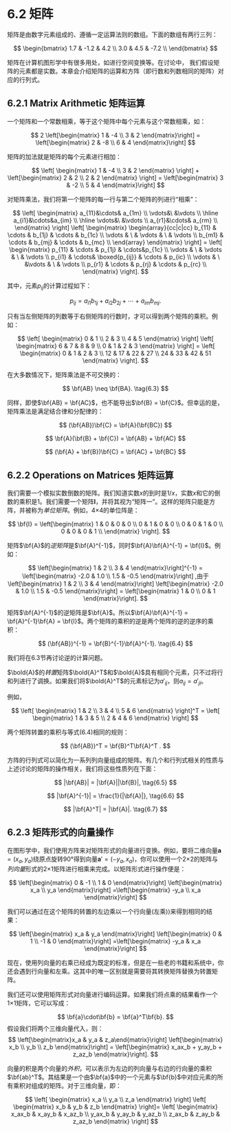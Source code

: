 # 6.2 矩阵

矩阵是由数字元素组成的、遵循一定运算法则的数组。下面的数组有两行三列：

$$
\begin{bmatrix}
1.7 & -1.2 & 4.2 \\
3.0 & 4.5 & -7.2 \\
\end{bmatrix}
$$

矩阵在计算机图形学中有很多用处，如进行空间变换等。在讨论中， 我们假设矩阵的元素都是实数。本章会介绍矩阵的运算和方阵（即行数和列数相同的矩阵）对应的行列式。

## 6.2.1 Matrix Arithmetic 矩阵运算

一个矩阵和一个常数相乘，等于这个矩阵中每个元素与这个常数相乘，如：

$$
2 \left[\begin{matrix}
1 & -4 \\
3 & 2
\end{matrix}\right]
= \left[\begin{matrix}
2 & -8 \\
6 & 4
\end{matrix}\right]
$$

矩阵的加法就是矩阵的每个元素进行相加：

$$
\left[ \begin{matrix}
1 & -4 \\
3 & 2
\end{matrix} \right] +
\left[\begin{matrix}
2 & 2 \\
2 & 2
\end{matrix} \right] =
\left[\begin{matrix}
3 & -2 \\
5 & 4
\end{matrix}\right]
$$

对矩阵乘法，我们将第一个矩阵的每一行与第二个矩阵的列进行“相乘”：

$$
\left[ \begin{matrix}
a_{11}&\cdots& a_{1m} \\
\vdots&\ &\vdots \\
\hline a_{i1}&\cdots&a_{im} \\
\hline \vdots&\ &\vdots \\
a_{r1}&\cdots& a_{rm} \\
\end{matrix} \right]
\left[ \begin{matrix} \begin{array}{cc|c|cc}
b_{11} & \cdots & b_{1j} & \cdots & b_{1c} \\
\vdots & \  & \vdots & \  & \vdots \\
b_{m1} & \cdots & b_{mj} & \cdots & b_{mc} \\
\end{array} \end{matrix} \right] =
\left[ \begin{matrix}
p_{11} & \cdots & p_{1j} & \cdots&p_{1c} \\
\vdots & \ & \vdots & \  & \vdots \\
p_{i1} & \cdots& \boxed{p_{ij}} & \cdots & p_{ic} \\
\vdots & \ &\vdots & \ & \vdots \\
p_{r1} & \cdots & p_{rj} &  \cdots & p_{rc} \\
\end{matrix} \right].
$$

其中，元素$p_{ij}$的计算过程如下：

$$
p_{ij} = a_{i1}b_{1j} + a_{i2}b_{2j} + \cdots + a_{im}b_{mj}. \tag{6.2}
$$

只有当左侧矩阵的列数等于右侧矩阵的行数时，才可以得到两个矩阵的乘积。例如：

$$
\left[ \begin{matrix}
0 & 1 \\
2 & 3 \\
4 & 5 \end{matrix} \right]
\left[ \begin{matrix}
6 & 7 & 8 & 9 \\
0 & 1 & 2 & 3
\end{matrix} \right]
= \left[ \begin{matrix}
0 & 1 & 2 & 3 \\
12 & 17 & 22 & 27 \\
24 & 33 & 42 & 51
\end{matrix} \right].
$$

在大多数情况下，矩阵乘法是不可交换的：

$$
\bf{AB} \neq \bf{BA}. \tag{6.3}
$$

同样，即使$\bf{AB} = \bf{AC}$，也不能导出$\bf{B} = \bf{C}$。但幸运的是，矩阵乘法是满足结合律和分配律的：

$$
(\bf{AB})\bf{C} = \bf{A}(\bf{BC})
$$

$$
\bf{A}(\bf{B} + \bf{C}) = \bf{AB} + \bf{AC}
$$

$$
(\bf{A} + \bf{B})\bf{C} = \bf{AC} + \bf{BC}
$$

## 6.2.2 Operations on Matrices 矩阵运算

我们需要一个模拟实数倒数的矩阵。我们知道实数$x$的到时是$1/x$，实数$x$和它的倒数的乘积是1。我们需要一个矩阵$\mathbf{I}$，并将其视为“矩阵一”。这样的矩阵只能是方阵，并被称为*单位矩阵*。例如，4×4的单位阵是：

$$
\bf{I} = \left[\begin{matrix}
1 & 0 & 0 & 0 \\
0 & 1 & 0 & 0 \\
0 & 0 & 1 & 0 \\
0 & 0 & 0 & 1 \\
\end{matrix} \right].
$$

矩阵$\bf{A}$的*逆矩阵*是$\bf{A}^{-1}$，同时$\bf{A}\bf{A}^{-1} = \bf{I}$。例如：

$$
\left[\begin{matrix}
1 & 2 \\
3 & 4
\end{matrix}\right]^{-1} = 
\left[\begin{matrix}
-2.0 & 1.0 \\
1.5 & -0.5
\end{matrix}\right] ,由于 
\left[\begin{matrix}
1 & 2 \\
3 & 4
\end{matrix}\right]
\left[\begin{matrix}
-2.0 & 1.0 \\
1.5 & -0.5
\end{matrix}\right] = 
\left[\begin{matrix}
1 & 0 \\
0 & 1
\end{matrix}\right].
$$

矩阵$\bf{A}^{-1}$的逆矩阵是$\bf{A}$。所以$\bf{A}\bf{A}^{-1} = \bf{A}^{-1}\bf{A} = \bf{I}$。两个矩阵的乘积的逆是两个矩阵的逆的逆序的乘积：

$$
(\bf{AB})^{-1} = \bf{B}^{-1}\bf{A}^{-1}. \tag{6.4}
$$

我们将在6.3节再讨论逆的计算问题。

$\bold{A}$的*转置*矩阵$\bold{A}^T$和$\bold{A}$具有相同个元素，只不过将行和列进行了调换。如果我们将$\bold{A}^T$的元素标记为$a'_{ij}$，则$a_{ij} = a'_{ji}$。

例如，

$$
\left[ \begin{matrix} 1 & 2 \\
3 & 4 \\
5 & 6 \end{matrix} \right]^T = \left[ \begin{matrix}
1 & 3 & 5 \\
2 & 4 & 6
\end{matrix} \right]
$$

两个矩阵转置的乘积与等式(6.4)相同的规则：

$$
(\bf{AB})^T = \bf{B}^T\bf{A}^T .
$$

方阵的行列式可以简化为一系列列向量组成的矩阵。有几个和行列式相关的性质与上述讨论的矩阵的操作相关，我们将这些性质列在下面：

$$
|\bf{AB}| = |\bf{A}||\bf{B}|, \tag{6.5}
$$

$$
|\bf{A}^{-1}| = \frac{1}{|\bf{A}|}, \tag{6.6}
$$

$$
|\bf{A}^T| = |\bf{A}|. \tag{6.7}
$$

## 6.2.3 矩阵形式的向量操作

在图形学中，我们使用方阵来对矩阵形式的向量进行变换。例如，要将二维向量$\boldsymbol{a} = (x_a, y_a)$绕原点旋转90°得到向量$\boldsymbol{a}' = (-y_a, x_a)$，你可以使用一个2×2的矩阵与*列向量*形式的2×1矩阵进行相乘来完成。以矩阵形式进行操作便是：

$$
\left[\begin{matrix} 
0 & -1 \\
1 & 0
\end{matrix}\right]
\left[\begin{matrix}
x_a \\
y_a 
\end{matrix}\right]
=\left[\begin{matrix} 
-y_a \\
x_a 
\end{matrix}\right]
$$

我们可以通过在这个矩阵的转置的左边乘以一个行向量(左乘))来得到相同的结果：

$$
\left[\begin{matrix}
x_a & y_a 
\end{matrix}\right]
\left[\begin{matrix} 
0 & 1 \\ 
-1 & 0
\end{matrix}\right]
=\left[\begin{matrix} 
-y_a & x_a 
\end{matrix}\right]
$$

现在，使用列向量的右乘已经成为既定的标准，但是在一些老的书籍和系统中，你还会遇到行向量和左乘。这其中的唯一区别就是需要将其转换矩阵替换为转置矩阵。

我们还可以使用矩阵形式对向量进行编码运算。如果我们将点乘的结果看作一个1×1矩阵，它可以写成：

$$
\bf{a}\cdot\bf{b} = \bf{a}^T\bf{b}.
$$
假设我们将两个三维向量代入，则：
$$
\left[\begin{matrix}x_a & y_a & z_a\end{matrix}\right]
\left[\begin{matrix}
x_b \\
y_b \\
z_b
\end{matrix}\right] = \left[\begin{matrix}
x_ax_b + y_ay_b + z_az_b
\end{matrix}\right].
$$

向量的积是两个向量的*外积*，可以表示为左边的列向量与右边的行向量的乘积$\bf{ab}^T$。其结果是一个由$\bf{a}$中的一个元素与$\bf{b}$中对应元素的所有乘积对组成的矩阵。对于三维向量，即：

$$
\left[ \begin{matrix}
x_a \\
y_a \\
z_a
\end{matrix} \right]
\left[ \begin{matrix} 
x_b & y_b & z_b \end{matrix} \right]=
\left[ \begin{matrix} 
x_ax_b & x_ay_b & x_az_b \\
y_ax_b & y_ay_b & y_az_b \\
z_ax_b & z_ay_b & z_az_b 
\end{matrix} \right]
$$
